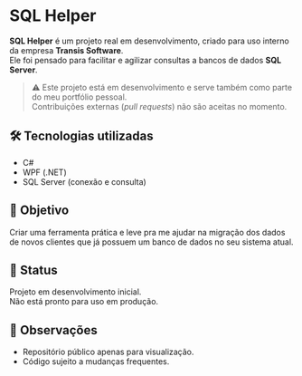 # SQL Helper

**SQL Helper** é um projeto real em desenvolvimento, criado para uso interno da empresa **Transis Software**.  
Ele foi pensado para facilitar e agilizar consultas a bancos de dados **SQL Server**.

> ⚠️ Este projeto está em desenvolvimento e serve também como parte do meu portfólio pessoal.  
> Contribuições externas (*pull requests*) não são aceitas no momento.

## 🛠️ Tecnologias utilizadas

- C#
- WPF (.NET)
- SQL Server (conexão e consulta)

## 🎯 Objetivo

Criar uma ferramenta prática e leve pra me ajudar na migração dos dados de novos clientes que já possuem um banco de dados no seu sistema atual.

## 👀 Status

Projeto em desenvolvimento inicial.  
Não está pronto para uso em produção.

## 📌 Observações

- Repositório público apenas para visualização.
- Código sujeito a mudanças frequentes.

